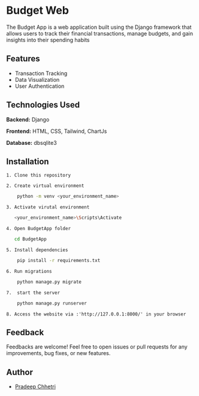 
# Budget Web

The Budget App is a web application built using the Django framework that allows users to track their financial transactions, manage budgets, and gain insights into their spending habits


## Features

- Transaction Tracking
- Data Visualization
- User Authentication



## Technologies Used

**Backend:** Django

**Frontend:** HTML, CSS, Tailwind, ChartJs

**Database:** dbsqlite3

## Installation

    1. Clone this repository

    2. Create virtual environment  
```bash
    python -m venv <your_environment_name>
```
    3. Activate virutal environment
 ```bash
    <your_environment_name>\Scripts\Activate
```
    4. Open BudgetApp folder 
 ```bash
    cd BudgetApp
```
    5. Install dependencies
```bash
    pip install -r requirements.txt

```  
    6. Run migrations
```bash
    python manage.py migrate
```
    7.  start the server
```bash
    python manage.py runserver
```
    8. Access the website via :'http://127.0.0.1:8000/' in your browser
## Feedback

Feedbacks are welcome! Feel free to open issues or pull requests for any improvements, bug fixes, or new features.


## Author

- [Pradeep Chhetri](https://www.github.com/pradeepOP)
